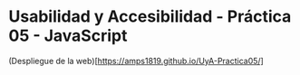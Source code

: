 # Usabilidad y Accesibilidad - Práctica 05 - JavaScript  
(Despliegue de la web)[https://amps1819.github.io/UyA-Practica05/]
